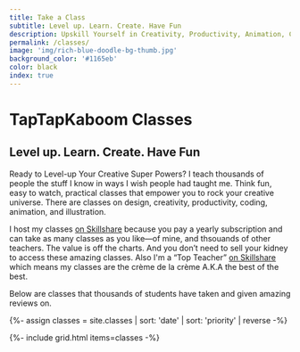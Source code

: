 ```yaml
---
title: Take a Class
subtitle: Level up. Learn. Create. Have Fun
description: Upskill Yourself in Creativity, Productivity, Animation, Coding & Illustration.
permalink: /classes/
image: 'img/rich-blue-doodle-bg-thumb.jpg'
background_color: '#1165eb'
color: black
index: true
---
```

<h1>TapTapKaboom Classes</h1>
<h2>Level up. Learn. Create. Have Fun</h2>

Ready to Level-up Your Creative Super Powers? I teach thousands of people the stuff I know in ways I wish people had taught me. Think fun, easy to watch, practical classes that empower you to rock your creative universe. There are classes on design, creativity, productivity, coding, animation, and illustration.

<p>I host my classes <a href="https://ttkb.me/sk">on Skillshare</a> because you pay a yearly subscription and can take as many classes as you like—of mine, and thsouands of other teachers. The value is off the charts. And you don’t need to sell your kidney to access these amazing classes. Also I'm a “Top Teacher” <a href="https://ttkb.me/sk">on Skillshare</a> which means my classes are the crème de la crème A.K.A the best of the best.</p>

<p>Below are classes that thousands of students have taken and given amazing reviews on.</p>

{%- assign classes = site.classes | sort: 'date' | sort: 'priority' | reverse -%}

{%- include grid.html items=classes -%}